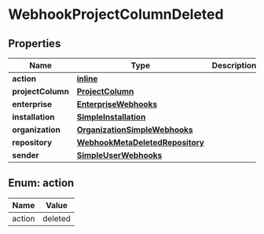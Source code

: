 
# WebhookProjectColumnDeleted

## Properties
Name | Type | Description | Notes
------------ | ------------- | ------------- | -------------
**action** | [**inline**](#Action) |  | 
**projectColumn** | [**ProjectColumn**](ProjectColumn.md) |  | 
**enterprise** | [**EnterpriseWebhooks**](EnterpriseWebhooks.md) |  |  [optional]
**installation** | [**SimpleInstallation**](SimpleInstallation.md) |  |  [optional]
**organization** | [**OrganizationSimpleWebhooks**](OrganizationSimpleWebhooks.md) |  |  [optional]
**repository** | [**WebhookMetaDeletedRepository**](WebhookMetaDeletedRepository.md) |  |  [optional]
**sender** | [**SimpleUserWebhooks**](SimpleUserWebhooks.md) |  |  [optional]


<a id="Action"></a>
## Enum: action
Name | Value
---- | -----
action | deleted



